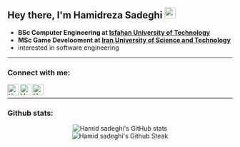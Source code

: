 ## Hey there, I'm Hamidreza Sadeghi  <img src="https://raw.githubusercontent.com/MartinHeinz/MartinHeinz/master/wave.gif" width="25px">

- **BSc Computer Engineering at [Isfahan University of Technology](https://iut.ac.ir)**
- **MSc Game Develooment at [Iran University of Science and Technology](https://iust.ac.ir)**
- interested in software engineering 

----
### Connect with me:
[<img align="left" alt="Hamidsadeghi | Instagram" width="25px" src="https://cdn-icons-png.flaticon.com/128/2111/2111463.png" />](https://instagram.com/horr.hamid)
[<img align="left" alt="Hamidsadeghi | LinkedIn" width="25px" src="https://cdn-icons-png.flaticon.com/128/179/179330.png" />](https://www.linkedin.com/in/hamidrsadeghi)
<!-- [<img align="left" alt="Hamidsadeghi | Twitter" width="25px" src="https://cdn-icons-png.flaticon.com/128/145/145812.png" />](https://twitter.com/horr_hamid) -->
[<img align="left" alt="Hamidsadeghi | Gmail" width="25px" src="https://cdn-icons-png.flaticon.com/128/888/888853.png" />](https://xhamid0011@gmail.com) 

<br>

-----

### Github stats:

<p align="center" >
  <img src="https://github-readme-stats.vercel.app/api?username=horrhamid&show_icons=true&theme=tokyonight" alt="Hamid sadeghi's GitHub stats" /><br />
  <img src="https://github-readme-streak-stats.herokuapp.com/?user=horrhamid&theme=tokyonight" alt="Hamid sadeghi's Github Steak" />
</p>

<!-- <br>

---- -->
<!-- ### My Languages:

<p align="center" >
  <img src="https://github-readme-stats.vercel.app/api/top-langs/?username=horrhamid&layout=compact&theme=tokyonight" width="50%" alt="Hamid sadeghi's Github Languages" />
</p> -->


